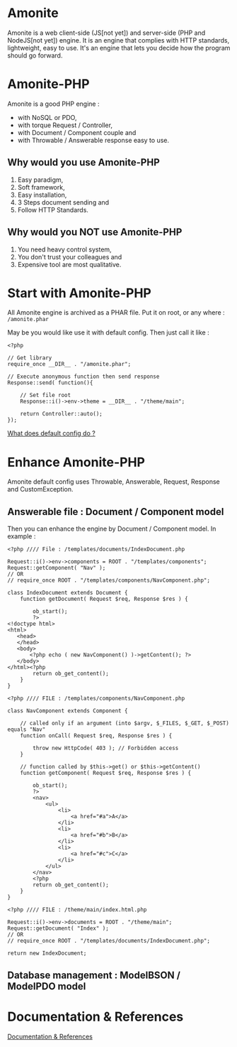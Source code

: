 # Amonite 
 Amonite is a web client-side (JS[not yet]) and server-side (PHP and NodeJS[not yet]) engine. It is an engine that complies with HTTP standards, lightweight, easy to use. It's an engine that lets you decide how the program should go forward.

# Amonite-PHP
 Amonite is a good PHP engine :
 - with NoSQL or PDO, 
 - with torque Request / Controller, 
 - with Document / Component couple and 
 - with Throwable / Answerable response easy to use.

## Why would you use Amonite-PHP
 1. Easy paradigm, 
 2. Soft framework, 
 3. Easy installation,
 4. 3 Steps document sending and
 5. Follow HTTP Standards.

## Why would you NOT use Amonite-PHP
 1. You need heavy control system, 
 3. You don't trust your colleagues and
 2. Expensive tool are most qualitative.

# Start with Amonite-PHP
 All Amonite engine is archived as a PHAR file. Put it on root, or any where :
 `/amonite.phar`
 
 May be you would like use it with default config. Then just call it like : 
 ```
 <?php
 
 // Get library
 require_once __DIR__ . "/amonite.phar";
 
 // Execute anonymous function then send response
 Response::send( function(){
     
     // Set file root
     Response::i()->env->theme = __DIR__ . "/theme/main";
     
     return Controller::auto();
 });
 ```
 
 [What does default config do ?](#)

# Enhance Amonite-PHP
 Amonite default config uses Throwable, Answerable, Request, Response and CustomException. 
 
## Answerable file : Document / Component model
 Then you can enhance the engine by Document / Component model. In example :
 ```
 <?php //// File : /templates/documents/IndexDocument.php
 
 Request::i()->env->components = ROOT . "/templates/components";
 Request::getComponent( "Nav" );
 // OR
 // require_once ROOT . "/templates/components/NavComponent.php";
 
 class IndexDocument extends Document {
     function getDocument( Request $req, Response $res ) {
     
         ob_start();
         ?>
<!doctype html>
<html>
    <head>
    </head>
    <body>
        <?php echo ( new NavComponent() )->getContent(); ?>
    </body>
</html><?php
         return ob_get_content();
     }
 }
 ```
 
 ```
 <?php //// FILE : /templates/components/NavComponent.php
 
 class NavComponent extends Component {
 
     // called only if an argument (into $argv, $_FILES, $_GET, $_POST) equals "Nav"
     function onCall( Request $req, Response $res ) {
     
         throw new HttpCode( 403 ); // Forbidden access
     }
 
     // function called by $this->get() or $this->getContent()
     function getComponent( Request $req, Response $res ) {
         
         ob_start();
         ?>
         <nav>
             <ul>
                 <li>
                     <a href="#a">A</a>
                 </li>
                 <li>
                     <a href="#b">B</a>
                 </li>
                 <li>
                     <a href="#c">C</a>
                 </li>
             </ul>
         </nav>
         <?php
         return ob_get_content();
     }
 }
 ```

 ```
 <?php //// FILE : /theme/main/index.html.php
 
 Request::i()->env->documents = ROOT . "/theme/main";
 Request::getDocument( "Index" );
 // OR
 // require_once ROOT . "/templates/documents/IndexDocument.php";
 
 return new IndexDocument;

 ```
 
## Database management : ModelBSON / ModelPDO model

# Documentation & References

[Documentation & References](#)

